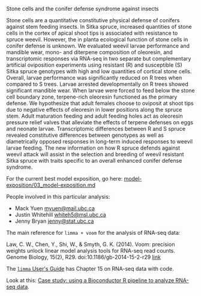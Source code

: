 Stone cells and the conifer defense syndrome against insects

Stone cells are a quantitative constitutive physical defense of conifers against stem feeding insects. In Sitka spruce, increased quantities of stone cells in the cortex of apical shoot tips is associated with resistance to spruce weevil. However, the in planta ecological function of stone cells in conifer defense is unknown. We evaluated weevil larvae performance and mandible wear, mono- and diterpene composition of oleoresin, and transcriptomic responses via RNA-seq in two separate but complementary artificial oviposition experiments using resistant (R) and susceptible (S) Sitka spruce genotypes with high and low quantities of cortical stone cells. Overall, larvae performance was significantly reduced on R trees when compared to S trees. Larvae arrested developmentally on R trees showed significant mandible wear. When larvae were forced to feed below the stone cell boundary zone, terpene-rich oleoresin functioned as the primary defense. We hypothesize that adult females choose to oviposit at shoot tips due to negative effects of oleoresin in lower positions along the spruce stem. Adult maturation feeding and adult feeding holes act as oleoresin pressure relief valves that alleviate the effects of terpene defenses on eggs and neonate larvae. Transcriptomic differences between R and S spruce revealed constitutive differences between genotypes as well as diametrically opposed responses in long-term induced responses to weevil larvae feeding. The new information on how R spruce defends against weevil attack will assist in the selection and breeding of weevil resistant Sitka spruce with traits specific to an overall enhanced conifer defense syndrome.


For the current best model exposition, go here: [model-exposition/03_model-exposition.md](model-exposition/03_model-exposition.md)

People involved in this particular analysis:

  * Mack Yuen <myuen@mail.ubc.ca>
  * Justin Whitehill <whiteh5@msl.ubc.ca>
  * Jenny Bryan <jenny@stat.ubc.ca>

The main reference for `limma + voom` for the analysis of RNA-seq data:

Law, C. W., Chen, Y., Shi, W., & Smyth, G. K. (2014). Voom: precision weights unlock linear model analysis tools for RNA-seq read counts. Genome Biology, 15(2), R29. doi:10.1186/gb-2014-15-2-r29 [link](http://genomebiology.com/2014/15/2/R29)

The [`limma` User's Guide](http://www.bioconductor.org/packages/release/bioc/vignettes/limma/inst/doc/usersguide.pdf) has Chapter 15 on RNA-seq data with code.

Look at this: [Case study: using a Bioconductor R pipeline to analyze RNA-seq data](http://bioinf.wehi.edu.au/RNAseqCaseStudy/).
